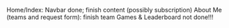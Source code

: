 Home/Index: Navbar done; finish content (possibly subscription)
About Me (teams and request form): finish team
Games & Leaderboard not done!!!
